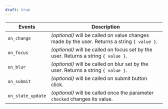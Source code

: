 ```yaml
---
draft: true
---
```


| Events            | Description                                                                                  |
| ----------------- | -------------------------------------------------------------------------------------------- |
| `on_change`       | _(optional)_ will be called on value changes made by the user. Returns a string `{ value }`. |
| `on_focus`        | _(optional)_ will be called on focus set by the user. Returns a string `{ value }`.          |
| `on_blur`         | _(optional)_ will be called on blur set by the user. Returns a string `{ value }`.           |
| `on_submit`       | _(optional)_ will be called on submit button click.                                          |
| `on_state_update` | _(optional)_ will be called once the parameter `checked` changes its value.                  |
